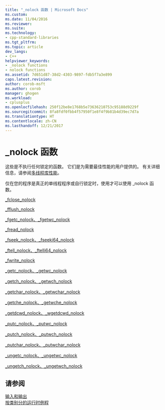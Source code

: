 ```yaml
---
title: "_nolock 函数 | Microsoft Docs"
ms.custom: 
ms.date: 11/04/2016
ms.reviewer: 
ms.suite: 
ms.technology:
- cpp-standard-libraries
ms.tgt_pltfrm: 
ms.topic: article
dev_langs:
- C++
helpviewer_keywords:
- _nolock functions
- nolock functions
ms.assetid: 7d651d87-38d2-4303-9897-fdb5f7a3e899
caps.latest.revision: 
author: corob-msft
ms.author: corob
manager: ghogen
ms.workload:
- cplusplus
ms.openlocfilehash: 250f12be8e1768b5e73636210753c95188d9229f
ms.sourcegitcommit: 8fa8fdf0fbb4f57950f1e8f4f9b81b4d39ec7d7a
ms.translationtype: HT
ms.contentlocale: zh-CN
ms.lasthandoff: 12/21/2017
---
```

# <a name="nolock-functions"></a>_nolock 函数
这些是不执行任何锁定的函数。 它们是为需要最佳性能的用户提供的。 有关详细信息，请参阅[多线程库性能](../c-runtime-library/multithreaded-libraries-performance.md)。  
  
 仅在您的程序是真正的单线程程序或自行锁定时，使用才可以使用 _nolock 函数。  
  
 [_fclose_nolock](../c-runtime-library/reference/fclose-nolock.md)  
  
 [_fflush_nolock](../c-runtime-library/reference/fflush-nolock.md)  
  
 [_fgetc_nolock、_fgetwc_nolock](../c-runtime-library/reference/fgetc-nolock-fgetwc-nolock.md)  
  
 [_fread_nolock](../c-runtime-library/reference/fread-nolock.md)  
  
 [_fseek_nolock、_fseeki64_nolock](../c-runtime-library/reference/fseek-nolock-fseeki64-nolock.md)  
  
 [_ftell_nolock、_ftelli64_nolock](../c-runtime-library/reference/ftell-nolock-ftelli64-nolock.md)  
  
 [_fwrite_nolock](../c-runtime-library/reference/fwrite-nolock.md)  
  
 [_getc_nolock、_getwc_nolock](../c-runtime-library/reference/getc-nolock-getwc-nolock.md)  
  
 [_getch_nolock、_getwch_nolock](../c-runtime-library/reference/getch-nolock-getwch-nolock.md)  
  
 [_getchar_nolock、_getwchar_nolock](../c-runtime-library/reference/getchar-nolock-getwchar-nolock.md)  
  
 [_getche_nolock、_getwche_nolock](../c-runtime-library/reference/getche-nolock-getwche-nolock.md)  
  
 [_getdcwd_nolock、_wgetdcwd_nolock](../c-runtime-library/reference/getdcwd-nolock-wgetdcwd-nolock.md)  
  
 [_putc_nolock、_putwc_nolock](../c-runtime-library/reference/putc-nolock-putwc-nolock.md)  
  
 [_putch_nolock、_putwch_nolock](../c-runtime-library/reference/putch-nolock-putwch-nolock.md)  
  
 [_putchar_nolock、_putwchar_nolock](../c-runtime-library/reference/putchar-nolock-putwchar-nolock.md)  
  
 [_ungetc_nolock、_ungetwc_nolock](../c-runtime-library/reference/ungetc-nolock-ungetwc-nolock.md)  
  
 [_ungetch_nolock、_ungetwch_nolock](../c-runtime-library/reference/ungetch-ungetwch-ungetch-nolock-ungetwch-nolock.md)  
  
## <a name="see-also"></a>请参阅  
 [输入和输出](../c-runtime-library/input-and-output.md)   
 [按类别分的运行时例程](../c-runtime-library/run-time-routines-by-category.md)